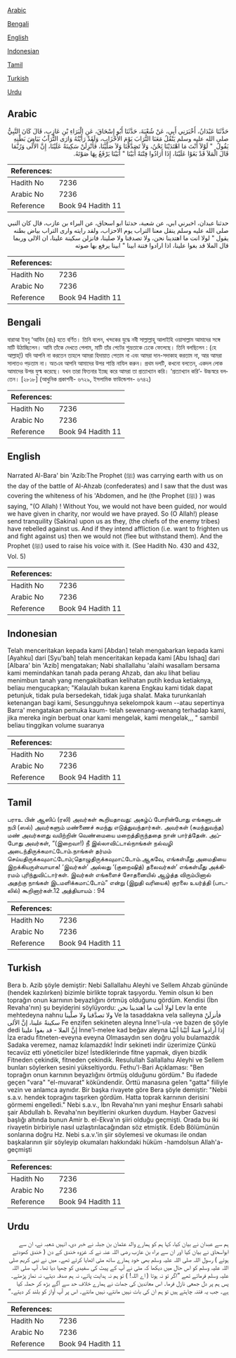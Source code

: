 [Arabic](#arabic)

[Bengali](#bengali)

[English](#english)

[Indonesian](#indonesian)

[Tamil](#tamil)

[Turkish](#turkish)

[Urdu](#urdu)

## Arabic


<div dir="rtl" lang="ar" style={{fontSize:'larger',backgroundColor:'#f8f9fa',padding:20}}>
حَدَّثَنَا عَبْدَانُ، أَخْبَرَنِي أَبِي، عَنْ شُعْبَةَ، حَدَّثَنَا أَبُو إِسْحَاقَ، عَنِ الْبَرَاءِ بْنِ عَازِبٍ، قَالَ كَانَ النَّبِيُّ صلى الله عليه وسلم يَنْقُلُ مَعَنَا التُّرَابَ يَوْمَ الأَحْزَابِ، وَلَقَدْ رَأَيْتُهُ وَارَى التُّرَابُ بَيَاضَ بَطْنِهِ يَقُولُ ‏ "‏ لَوْلاَ أَنْتَ مَا اهْتَدَيْنَا نَحْنُ، وَلاَ تَصَدَّقْنَا وَلاَ صَلَّيْنَا، فَأَنْزِلَنْ سَكِينَةً عَلَيْنَا، إِنَّ الأُلَى وَرُبَّمَا قَالَ الْمَلاَ قَدْ بَغَوْا عَلَيْنَا، إِذَا أَرَادُوا فِتْنَةً أَبَيْنَا ‏"‏ أَبَيْنَا يَرْفَعُ بِهَا صَوْتَهُ‏.‏
</div>
<div style={{backgroundColor:'#f8f9fa',padding:20, marginBottom: 10}}><table> <thead> <tr> <th>References:</th> <th></th> </tr> </thead> <tbody><tr><td>Hadith No</td><td>7236</td></tr><tr><td>Arabic No</td><td>7236</td></tr><tr><td>Reference</td><td>Book 94 Hadith 11</td></tr></tbody></table></div>


<div dir="rtl" lang="ar" style={{fontSize:'larger',backgroundColor:'#f8f9fa',padding:20}}>
حدثنا عبدان، اخبرني ابي، عن شعبة، حدثنا ابو اسحاق، عن البراء بن عازب، قال كان النبي صلى الله عليه وسلم ينقل معنا التراب يوم الاحزاب، ولقد رايته وارى التراب بياض بطنه يقول " لولا انت ما اهتدينا نحن، ولا تصدقنا ولا صلينا، فانزلن سكينة علينا، ان الالى وربما قال الملا قد بغوا علينا، اذا ارادوا فتنة ابينا " ابينا يرفع بها صوته
</div>
<div style={{backgroundColor:'#f8f9fa',padding:20, marginBottom: 10}}><table> <thead> <tr> <th>References:</th> <th></th> </tr> </thead> <tbody><tr><td>Hadith No</td><td>7236</td></tr><tr><td>Arabic No</td><td>7236</td></tr><tr><td>Reference</td><td>Book 94 Hadith 11</td></tr></tbody></table></div>

## Bengali


<div dir="ltr" lang="bn" style={{fontSize:'larger',backgroundColor:'#f8f9fa',padding:20}}>
বারাআ ইবনু ‘আযিব (রাঃ) হতে বর্ণিত। তিনি বলেন, খন্দকের যুদ্ধে নবী সাল্লাল্লাহু আলাইহি ওয়াসাল্লাম আমাদের সঙ্গে মাটি উঠাচ্ছিলেন। আমি তাঁকে দেখতে পেলাম, মাটি তাঁর পেটের শুভ্রতাকে ঢেকে ফেলেছে। তিনি বলছিলেন : (হে আল্লাহ্!) যদি আপনি না করতেন তাহলে আমরা হিদায়াত পেতাম না এবং আমরা দান-সদাকাহ করতাম না, আর আমরা সালাতও পড়তাম না। অতএব আপনি আমাদের উপর শান্তি নাযিল করুন। প্রথম দলটি, কখনো বলতেন, একদল লোক আমাদের উপর যুল্ম করেছে। যখন তারা ফিতনার ইচ্ছে করে আমরা তা প্রত্যাখ্যান করি। ‘প্রত্যাখ্যান করি’- উচ্চস্বরে বলতেন। [২৮১৮] (আধুনিক প্রকাশনী- ৬৭২৯, ইসলামিক ফাউন্ডেশন- ৬৭৪২)
</div>
<div style={{backgroundColor:'#f8f9fa',padding:20, marginBottom: 10}}><table> <thead> <tr> <th>References:</th> <th></th> </tr> </thead> <tbody><tr><td>Hadith No</td><td>7236</td></tr><tr><td>Arabic No</td><td>7236</td></tr><tr><td>Reference</td><td>Book 94 Hadith 11</td></tr></tbody></table></div>

## English


<div dir="ltr" lang="en" style={{fontSize:'larger',backgroundColor:'#f8f9fa',padding:20}}>
Narrated Al-Bara' bin 'Azib:The Prophet (ﷺ) was carrying earth with us on the day of the battle of Al-Ahzab (confederates) and I saw that the dust was covering the whiteness of his 'Abdomen, and he (the Prophet (ﷺ) ) was saying, "(O Allah) ! Without You, we would not have been guided, nor would we have given in charity, nor would we have prayed. So (O Allah!) please send tranquility (Sakina) upon us as they, (the chiefs of the enemy tribes) have rebelled against us. And if they intend affliction (i.e. want to frighten us and fight against us) then we would not (flee but withstand them). And the Prophet (ﷺ) used to raise his voice with it. (See Hadith No. 430 and 432, Vol. 5)
</div>
<div style={{backgroundColor:'#f8f9fa',padding:20, marginBottom: 10}}><table> <thead> <tr> <th>References:</th> <th></th> </tr> </thead> <tbody><tr><td>Hadith No</td><td>7236</td></tr><tr><td>Arabic No</td><td>7236</td></tr><tr><td>Reference</td><td>Book 94 Hadith 11</td></tr></tbody></table></div>

## Indonesian


<div dir="ltr" lang="id" style={{fontSize:'larger',backgroundColor:'#f8f9fa',padding:20}}>
Telah menceritakan kepada kami [Abdan] telah mengabarkan kepada kami [Ayahku] dari [Syu'bah] telah menceritakan kepada kami [Abu Ishaq] dari [Albara' bin 'Azib] mengatakan; Nabi shallallahu 'alaihi wasallam bersama kami memindahkan tanah pada perang Ahzab, dan aku lihat beliau menimbun tanah yang mengakibatkan kelihatan putih kedua ketiaknya, beliau mengucapkan; "Kalaulah bukan karena Engkau kami tidak dapat petunjuk, tidak pula bersedekah, tidak juga shalat. Maka turunkanlah ketenangan bagi kami, Sesungguhnya sekelompok kaum --atau sepertinya Barra' mengatakan pemuka kaum- telah sewenang-wenang terhadap kami, jika mereka ingin berbuat onar kami mengelak, kami mengelak,,, " sambil beliau tinggikan volume suaranya
</div>
<div style={{backgroundColor:'#f8f9fa',padding:20, marginBottom: 10}}><table> <thead> <tr> <th>References:</th> <th></th> </tr> </thead> <tbody><tr><td>Hadith No</td><td>7236</td></tr><tr><td>Arabic No</td><td>7236</td></tr><tr><td>Reference</td><td>Book 94 Hadith 11</td></tr></tbody></table></div>

## Tamil


<div dir="ltr" lang="ta" style={{fontSize:'larger',backgroundColor:'#f8f9fa',padding:20}}>
பராஉ பின் ஆஸிப் (ரலி) அவர்கள் கூறியதாவது: அகழ்ப் போரின்போது எங்களுடன் நபி (ஸல்) அவர்களும் மண்ணைச் சுமந்து எடுத்துவந்தார்கள். அவர்கள் (சுமந்துவந்த) மண் அவர்களது வயிற்றின் வெண்மையை மறைத்திருந்ததை நான் பார்த்தேன். அப்போது அவர்கள், “(இறைவா!) நீ இல்லாவிட்டால்நாங்கள் நல்வழி அடைந்திருக்கமாட்டோம்.நாங்கள் தர்மம் செய்யதிருக்கவுமாட்டோம்;தொழுதிருக்கவுமாட்டோம்.ஆகவே, எங்கள்மீது அமைதியை இறக்கியருள்வாயாக! ‘இவர்கள்’ அல்லது ‘(குறைஷித்) தலைவர்கள்’ எங்கள்மீது அக்கிரமம் புரிந்துவிட்டார்கள். இவர்கள் எங்களைச் சோதனையில் ஆழ்த்த விரும்பினால் அதற்கு நாங்கள் இடமளிக்கமாட்டோம்” என்று (இறுதி வரியைக்) குரலை உயர்த்தி (பாடலில்) கூறினார்கள்.12 அத்தியாயம் : 94
</div>
<div style={{backgroundColor:'#f8f9fa',padding:20, marginBottom: 10}}><table> <thead> <tr> <th>References:</th> <th></th> </tr> </thead> <tbody><tr><td>Hadith No</td><td>7236</td></tr><tr><td>Arabic No</td><td>7236</td></tr><tr><td>Reference</td><td>Book 94 Hadith 11</td></tr></tbody></table></div>

## Turkish


<div dir="ltr" lang="tr" style={{fontSize:'larger',backgroundColor:'#f8f9fa',padding:20}}>
Bera b. Azib şöyle demiştir: Nebi Sallallahu Aleyhi ve Sellem Ahzab gününde (hendek kazılırken) bizimle birlikte toprak taşıyordu. Yemin olsun ki ben toprağın onun karnının beyazlığını örtmüş olduğunu gördüm. Kendisi (İbn Revaha'nın) şu beyiderini söylüyordu: لولا أنت ما اهتدينا نحن Lev la ente mehtedeyna nahnu ولا تصدَّقنا ولا صلَّينا Ve la tasaddakna vela salleyna فأنزلَنْ سكينةً علينا، إنَّ الألى Fe enzifen sekineten aleyna İnne'l-ula -ve bazen de şöyle dedi إنَّ الملا - قد بغوا علينا İnne'l-melee kad beğav aleyna إذا أرادوا فتنةً أبَيْنا أبَيْنا İza eradu fitneten-eveyna eveyna Olmasaydın sen doğru yolu bulamazdık Sadaka veremez, namaz kılamazdık! İndir sekineti indir üzerimize Çünkü tecavüz etti yöneticiler bize! İstediklerinde fitne yapmak, diyen bizdik Fitneden çekindik, fitneden çekindik. Resulullah Sallallahu Aleyhi ve Sellem bunları söylerken sesini yükseltiyordu. Fethu'l-Bari Açıklaması: "Ben toprağın onun karnının beyazlığını örtmüş olduğunu gördüm." Bu ifadede geçen "vara" "el-muvarat" kökündendir. Örttü manasına gelen "gatta" fiiliyle vezin ve anlamca aynıdır. Bir başka rivayete göre Bera şöyle demiştir: "Nebii s.a.v. hendek toprağını taşırken gördüm. Hatta toprak karnının derisini görmemi engelledi." Nebi s.a.v., İbn Revaha'nın yani meşhur Ensarlı sahabi şair Abdullah b. Revaha'nın beyitlerini okurken duydum. Hayber Gazvesi başlığı altında bunun Amir b. el-Ekva'ın şiiri olduğu geçmişti. Orada bu iki rivayetin birbiriyle nasıl uzlaştırılacağından söz etmiştik. Edeb Bölümünün sonlarına doğru Hz. Nebi s.a.v.'in şiir söylemesi ve okuması ile ondan başkalarının şiir söyleyip okumaları hakkındaki hüküm -hamdolsun Allah'a- geçmişti
</div>
<div style={{backgroundColor:'#f8f9fa',padding:20, marginBottom: 10}}><table> <thead> <tr> <th>References:</th> <th></th> </tr> </thead> <tbody><tr><td>Hadith No</td><td>7236</td></tr><tr><td>Arabic No</td><td>7236</td></tr><tr><td>Reference</td><td>Book 94 Hadith 11</td></tr></tbody></table></div>

## Urdu


<div dir="rtl" lang="ur" style={{fontSize:'larger',backgroundColor:'#f8f9fa',padding:20}}>
ہم سے عبدان نے بیان کیا، کہا ہم کو ہمارے والد عثمان بن جبلہ نے خبر دی، انہیں شعبہ نے، ان سے ابواسحاق نے بیان کیا اور ان سے براء بن عازب رضی اللہ عنہ نے کہ غزوہ خندق کے دن ( خندق کھودتے ہوئے ) رسول اللہ صلی اللہ علیہ وسلم بھی خود ہمارے ساتھ مٹی اٹھایا کرتے تھے۔ میں نے نبی کریم صلی اللہ علیہ وسلم کو اس حال میں دیکھا کہ مٹی نے آپ کے پیٹ کی سفیدی کو چھپا دیا تھا۔ آپ صلی اللہ علیہ وسلم فرماتے تھے ”اگر تو نہ ہوتا ( اے اللہ! ) تو ہم نہ ہدایت پاتے، نہ ہم صدقہ دیتے، نہ نماز پڑھتے۔ پس ہم پر دل جمعی نازل فرما۔ اس معاندین کی جمات نے ہمارے خلاف حد سے آگے بڑھ کر حملہ کیا ہے۔ جب یہ فتنہ چاہتے ہیں تو ہم ان کی بات نہیں مانتے، نہیں مانتے۔ اس پر آپ آواز کو بلند کر دیتے۔“
</div>
<div style={{backgroundColor:'#f8f9fa',padding:20, marginBottom: 10}}><table> <thead> <tr> <th>References:</th> <th></th> </tr> </thead> <tbody><tr><td>Hadith No</td><td>7236</td></tr><tr><td>Arabic No</td><td>7236</td></tr><tr><td>Reference</td><td>Book 94 Hadith 11</td></tr></tbody></table></div>